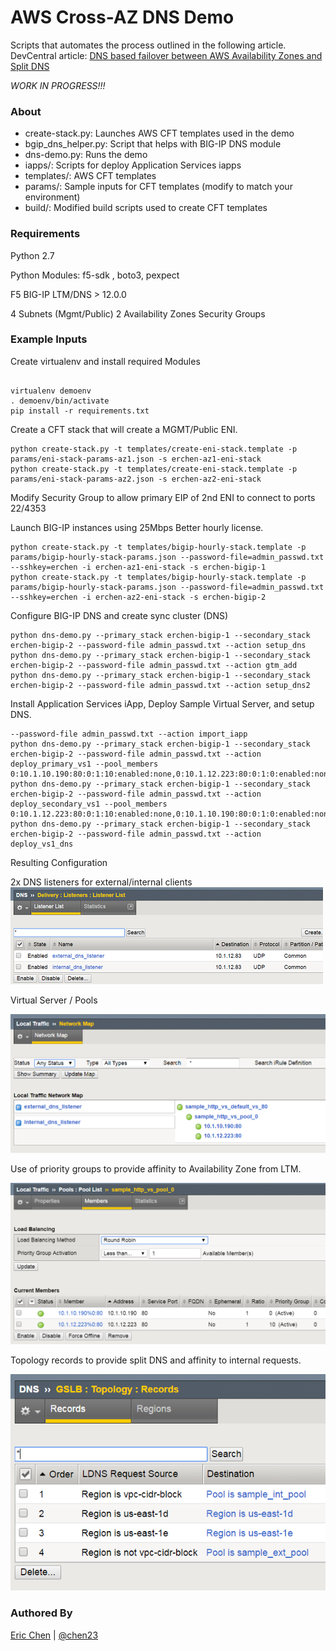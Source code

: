 AWS Cross-AZ DNS Demo
=====================

Scripts that automates the process outlined in the following article.  
DevCentral article: [DNS based failover between AWS Availability Zones and Split DNS](https://devcentral.f5.com/articles/dns-based-failover-between-aws-availability-zones-and-split-dns)

*WORK IN PROGRESS!!!*

### About

* create-stack.py: Launches AWS CFT templates used in the demo
* bgip_dns_helper.py: Script that helps with BIG-IP DNS module
* dns-demo.py: Runs the demo
* iapps/: Scripts for deploy Application Services iapps
* templates/: AWS CFT templates
* params/: Sample inputs for CFT templates (modify to match your environment)
* build/: Modified build scripts used to create CFT templates

### Requirements
   Python 2.7

   Python Modules: f5-sdk , boto3, pexpect

   F5 BIG-IP LTM/DNS > 12.0.0

   4 Subnets (Mgmt/Public)
   2 Availability Zones
   Security Groups

### Example Inputs

Create virtualenv and install required Modules
```

virtualenv demoenv
. demoenv/bin/activate
pip install -r requirements.txt

```

Create a CFT stack that will create a MGMT/Public ENI.

  ```
  python create-stack.py -t templates/create-eni-stack.template -p params/eni-stack-params-az1.json -s erchen-az1-eni-stack
  python create-stack.py -t templates/create-eni-stack.template -p params/eni-stack-params-az2.json -s erchen-az2-eni-stack

```

Modify Security Group to allow primary EIP of 2nd ENI to connect to ports 22/4353

Launch BIG-IP instances using 25Mbps Better hourly license.

```
python create-stack.py -t templates/bigip-hourly-stack.template -p params/bigip-hourly-stack-params.json --password-file=admin_passwd.txt --sshkey=erchen -i erchen-az1-eni-stack -s erchen-bigip-1
python create-stack.py -t templates/bigip-hourly-stack.template -p params/bigip-hourly-stack-params.json --password-file=admin_passwd.txt --sshkey=erchen -i erchen-az2-eni-stack -s erchen-bigip-2
```

Configure BIG-IP DNS and create sync cluster (DNS)

```
python dns-demo.py --primary_stack erchen-bigip-1 --secondary_stack erchen-bigip-2 --password-file admin_passwd.txt --action setup_dns
python dns-demo.py --primary_stack erchen-bigip-1 --secondary_stack erchen-bigip-2 --password-file admin_passwd.txt --action gtm_add
python dns-demo.py --primary_stack erchen-bigip-1 --secondary_stack erchen-bigip-2 --password-file admin_passwd.txt --action setup_dns2
```

Install Application Services iApp, Deploy Sample Virtual Server, and setup DNS.

```
--password-file admin_passwd.txt --action import_iapp
python dns-demo.py --primary_stack erchen-bigip-1 --secondary_stack erchen-bigip-2 --password-file admin_passwd.txt --action deploy_primary_vs1 --pool_members 0:10.1.10.190:80:0:1:10:enabled:none,0:10.1.12.223:80:0:1:0:enabled:none
python dns-demo.py --primary_stack erchen-bigip-1 --secondary_stack erchen-bigip-2 --password-file admin_passwd.txt --action deploy_secondary_vs1 --pool_members 0:10.1.12.223:80:0:1:10:enabled:none,0:10.1.10.190:80:0:1:0:enabled:none
python dns-demo.py --primary_stack erchen-bigip-1 --secondary_stack erchen-bigip-2 --password-file admin_passwd.txt --action deploy_vs1_dns
```

Resulting Configuration

2x DNS listeners for external/internal clients
![](./images/aws-dns-demo-dns-listeners.png)

Virtual Server / Pools

![](./images/aws-dns-demo-network-map.png)

Use of priority groups to provide affinity to Availability Zone from LTM.

![](./images/aws-dns-demo-pool-members.png)

Topology records to provide split DNS and  affinity to internal requests.

![](./images/aws-dns-demo-topology-records.png)
### Authored By

[Eric Chen](https://devcentral.f5.com/users/123940) | [@chen23](https://github.com/chen23)
